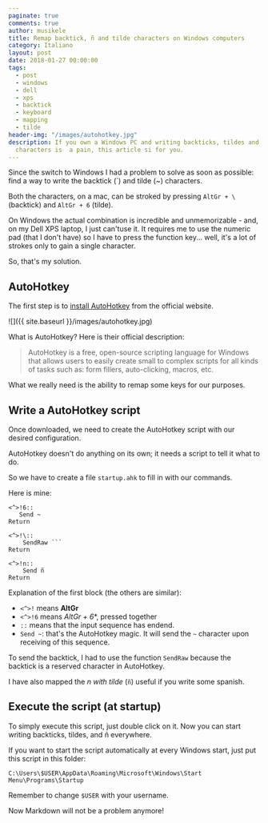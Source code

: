 ```yaml
---
paginate: true
comments: true
author: musikele
title: Remap backtick, ñ and tilde characters on Windows computers
category: Italiano
layout: post
date: 2018-01-27 00:00:00
tags:
  - post
  - windows
  - dell
  - xps
  - backtick
  - keyboard
  - mapping
  - tilde
header-img: "/images/autohotkey.jpg"
description: If you own a Windows PC and writing backticks, tildes and other special
  characters is  a pain, this article si for you.
---
```

Since the switch to Windows I had a problem to solve as soon as possible: find a way to write the backtick (\`) and tilde (\~) characters.

Both the characters, on a mac, can be stroked by pressing `AltGr + \` (backtick) and  `AltGr + 6` (tilde).

On Windows the actual combination is incredible and unmemorizable - and, on my Dell XPS laptop, I just can'tuse it. It requires me to use the numeric pad (that I don't have) so I have to press the function key... well, it's a lot of strokes only to gain a single character.

So, that's my solution.

## AutoHotkey

The first step is to [install AutoHotkey](https://autohotkey.com/ "AutoHotkey official website") from the official website.

![]({{ site.baseurl }}/images/autohotkey.jpg)

What is AutoHotkey? Here is their official description:

> AutoHotkey is a free, open-source scripting language for Windows that  allows users to easily create small to complex scripts for all kinds of  tasks such as: form fillers, auto-clicking, macros, etc.

What we really need is the ability to remap some keys for our purposes.

## Write a AutoHotkey script

Once downloaded, we need to create the AutoHotkey script with our desired configuration.

AutoHotkey doesn't do anything on its own; it needs a script to tell it what to do.

So we have to create a file `startup.ahk` to fill in with our commands.

Here is mine:

    <^>!6:: 
       Send ~
    Return
    
    <^>!\::
    	SendRaw ```
    Return
    
    <^>!n::
    	Send ñ
    Return

Explanation of the first block (the others are similar):

* `<^>!` means **AltGr**
* `<^>!6` means _AltGr + 6_\*, pressed together
* `::` means that the input sequence has endend.
* `Send ~`: that's the AutoHotkey magic. It will send the `~` character upon receiving of this sequence.

To send the backtick, I had to use the function `SendRaw` because the backtick is a reserved character in AutoHotkey.

I have also mapped the _n with tilde_ (`ñ`) useful if you write some spanish.

## Execute the script (at startup)

To simply execute this script, just double click on it. Now you can start writing backticks, tildes, and ñ everywhere.

If you want to start the script automatically at every Windows start, just put this script in this folder:

    C:\Users\$USER\AppData\Roaming\Microsoft\Windows\Start Menu\Programs\Startup

Remember to change `$USER` with your username.

Now Markdown will not be a problem anymore!